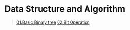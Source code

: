 # Data Structure and Algorithm 
>[01.Basic Binary tree](https://www.jianshu.com/p/bf73c8d50dc2)
>[02.Bit Operation](https://www.jianshu.com/p/36ba5d65804f)